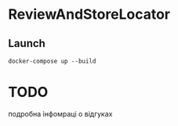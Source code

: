 # ReviewAndStoreLocator

## Launch

```
docker-compose up --build
```

# TODO

подробна інфомраці о відгуках
